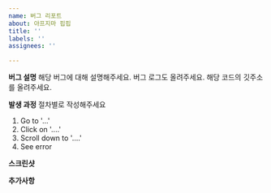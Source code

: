 ```yaml
---
name: 버그 리포트
about: 아프지마 핍핍
title: ''
labels: ''
assignees: ''

---
```


**버그 설명**
해당 버그에 대해 설명해주세요. 버그 로그도 올려주세요. 해당 코드의 깃주소를 올려주세요.

**발생 과정**
절차별로 작성해주세요 
1. Go to '...'
2. Click on '....'
3. Scroll down to '....'
4. See error

**스크린샷**

**추가사항**

